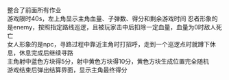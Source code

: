 整合了前面所有作业  
游戏限时40s，左上角显示主角血量、子弹数、得分和剩余游戏时间
忍者形象的是enemy，按照指定路线巡逻，且被玩家击中后扣除一定血量，血量为0时敌人死亡  
女人形象的是npc，寻路过程中靠近主角时打招呼，走到一个巡逻点时就蹲下休息，休息完成后继续寻路  
主角射中蓝色方块得5分，射中黄色方块得10分，黄色方块生成位置完全随机  
游戏结束后弹出结算界面，显示主角最终得分
